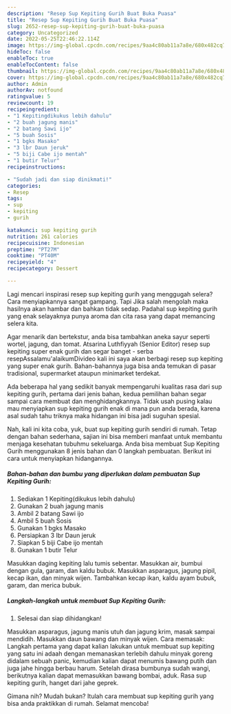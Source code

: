 ```yaml
---
description: "Resep Sup Kepiting Gurih Buat Buka Puasa"
title: "Resep Sup Kepiting Gurih Buat Buka Puasa"
slug: 2652-resep-sup-kepiting-gurih-buat-buka-puasa
category: Uncategorized
date: 2022-05-25T22:46:22.114Z
image: https://img-global.cpcdn.com/recipes/9aa4c80ab11a7a8e/680x482cq70/sup-kepiting-gurih-foto-resep-utama.jpg
hideToc: false
enableToc: true
enableTocContent: false
thumbnail: https://img-global.cpcdn.com/recipes/9aa4c80ab11a7a8e/680x482cq70/sup-kepiting-gurih-foto-resep-utama.jpg
cover: https://img-global.cpcdn.com/recipes/9aa4c80ab11a7a8e/680x482cq70/sup-kepiting-gurih-foto-resep-utama.jpg
author: Admin
authorAv: notfound
ratingvalue: 5
reviewcount: 19
recipeingredient:
- "1 Kepitingdikukus lebih dahulu"
- "2 buah jagung manis"
- "2 batang Sawi ijo"
- "5 buah Sosis"
- "1 bgks Masako"
- "3 lbr Daun jeruk"
- "5 biji Cabe ijo mentah"
- "1 butir Telur"
recipeinstructions:

- "Sudah jadi dan siap dinikmati!"
categories:
- Resep
tags:
- sup
- kepiting
- gurih

katakunci: sup kepiting gurih 
nutrition: 261 calories
recipecuisine: Indonesian
preptime: "PT27M"
cooktime: "PT40M"
recipeyield: "4"
recipecategory: Dessert

---
```



Lagi mencari inspirasi resep sup kepiting gurih yang menggugah selera? Cara menyiapkannya sangat gampang. Tapi Jika salah mengolah maka hasilnya akan hambar dan bahkan tidak sedap. Padahal sup kepiting gurih yang enak selayaknya punya aroma dan cita rasa yang dapat memancing selera kita.


Agar menarik dan bertekstur, anda bisa tambahkan aneka sayur seperti wortel, jagung, dan tomat. Atsarina Luthfiyyah (Senior Editor) resep sup kepiting super enak gurih dan segar banget - serba resepAssalamu&#39;alaikumDivideo kali ini saya akan berbagi resep sup kepiting yang super enak gurih. Bahan-bahannya juga bisa anda temukan di pasar tradisional, supermarket ataupun minimarket terdekat.

Ada beberapa hal yang sedikit banyak mempengaruhi kualitas rasa dari sup kepiting gurih, pertama dari jenis bahan, kedua pemilihan bahan segar sampai cara membuat dan menghidangkannya. Tidak usah pusing kalau mau menyiapkan sup kepiting gurih enak di mana pun anda berada, karena asal sudah tahu triknya maka hidangan ini bisa jadi suguhan spesial.


Nah, kali ini kita coba, yuk, buat sup kepiting gurih sendiri di rumah. Tetap dengan bahan sederhana, sajian ini bisa memberi manfaat untuk membantu menjaga kesehatan tubuhmu sekeluarga. Anda bisa membuat Sup Kepiting Gurih menggunakan 8 jenis bahan dan 0 langkah pembuatan. Berikut ini cara untuk menyiapkan hidangannya.

<!--inarticleads1-->

##### Bahan-bahan dan bumbu yang diperlukan dalam pembuatan Sup Kepiting Gurih:

1. Sediakan 1 Kepiting(dikukus lebih dahulu)
1. Gunakan 2 buah jagung manis
1. Ambil 2 batang Sawi ijo
1. Ambil 5 buah Sosis
1. Gunakan 1 bgks Masako
1. Persiapkan 3 lbr Daun jeruk
1. Siapkan 5 biji Cabe ijo mentah
1. Gunakan 1 butir Telur


Masukkan daging kepiting lalu tumis sebentar. Masukkan air, bumbui dengan gula, garam, dan kaldu bubuk. Masukkan asparagus, jagung pipil, kecap ikan, dan minyak wijen. Tambahkan kecap ikan, kaldu ayam bubuk, garam, dan merica bubuk. 

<!--inarticleads2-->

##### Langkah-langkah untuk membuat Sup Kepiting Gurih:


1. Selesai dan siap dihidangkan!

Masukkan asparagus, jagung manis utuh dan jagung krim, masak sampai mendidih. Masukkan daun bawang dan minyak wijen. Cara memasak: Langkah pertama yang dapat kalian lakukan untuk membuat sup kepiting yang satu ini adaah dengan memanaskan terlebih dahulu minyak goreng didalam sebuah panic, kemudian kalian dapat menumis bawang putih dan juga jahe hingga berbau harum. Setelah dirasa bumbunya sudah wangi, berikutnya kalian dapat memasukkan bawang bombai, aduk. Rasa sup kepiting gurih, hanget dari jahe geprek. 

Gimana nih? Mudah bukan? Itulah cara membuat sup kepiting gurih yang bisa anda praktikkan di rumah. Selamat mencoba!
